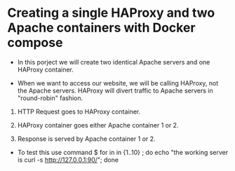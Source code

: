 # Creating a single HAProxy and two Apache containers with Docker compose
- In this porject we will create two identical Apache servers and one HAProxy container.

- When we want to access our website, we will be calling HAProxy, not the Apache servers. HAProxy will divert traffic to Apache servers in "round-robin" fashion.

1. HTTP Request goes to HAProxy container.

2. HAProxy container goes either Apache container 1 or 2.

3. Response is served by Apache container 1 or 2.

* To test this use command
$ for in in {1..10} ; do echo "the working server is curl -s http://127.0.0.1:90/"; done
